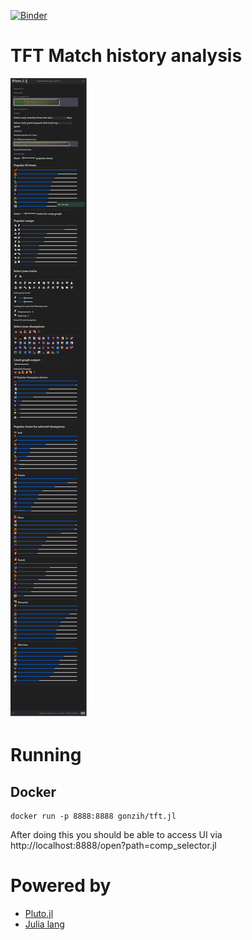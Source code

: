 [![Binder](https://mybinder.org/badge_logo.svg)](https://mybinder.org/v2/gh/Gonzih/tft-meta-analysis/v0.2.0?urlpath=pluto%2Fopen%3Fpath%3Dcomp_selector.jl)

# TFT Match history analysis

![Demo](screenshots/demo3.png)

# Running

## Docker

```
docker run -p 8888:8888 gonzih/tft.jl
```

After doing this you should be able to access UI via http://localhost:8888/open?path=comp_selector.jl

# Powered by 

* [Pluto.jl](https://github.com/fonsp/Pluto.jl)
* [Julia lang](https://julialang.org/)
